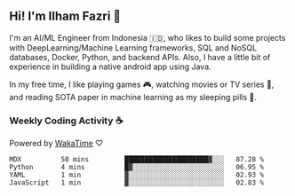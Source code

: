 ## Hi! I'm Ilham Fazri 👋

I'm an AI/ML Engineer from Indonesia 🇮🇩, who likes to build some projects with DeepLearning/Machine Learning frameworks, SQL and NoSQL databases, Docker, Python, and backend APIs. Also, I have a little bit of experience in building a native android app using Java.


In my free time, I like playing games 🎮, watching movies or TV series 🍿, and reading SOTA paper in machine learning as my sleeping pills 💊. 

### Weekly Coding Activity ☕
Powered by [WakaTime](https://wakatime.com/) ♡
<!--START_SECTION:waka-->

```text
MDX          50 mins         █████████████████████▓░░░   87.28 %
Python       4 mins          █▓░░░░░░░░░░░░░░░░░░░░░░░   06.95 %
YAML         1 min           ▓░░░░░░░░░░░░░░░░░░░░░░░░   02.93 %
JavaScript   1 min           ▓░░░░░░░░░░░░░░░░░░░░░░░░   02.83 %
```

<!--END_SECTION:waka-->
